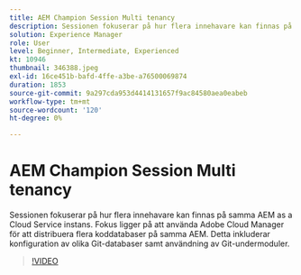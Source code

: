 ```yaml
---
title: AEM Champion Session Multi tenancy
description: Sessionen fokuserar på hur flera innehavare kan finnas på samma AEM as a Cloud Service instans. Fokus ligger på att använda Adobe Cloud Manager för att distribuera flera koddatabaser på samma AEM. Detta inkluderar konfiguration av olika Git-databaser samt användning av Git-undermoduler.
solution: Experience Manager
role: User
level: Beginner, Intermediate, Experienced
kt: 10946
thumbnail: 346388.jpeg
exl-id: 16ce451b-bafd-4ffe-a3be-a76500069874
duration: 1853
source-git-commit: 9a297cda953d4414131657f9ac84580aea0eabeb
workflow-type: tm+mt
source-wordcount: '120'
ht-degree: 0%

---
```


# AEM Champion Session Multi tenancy

Sessionen fokuserar på hur flera innehavare kan finnas på samma AEM as a Cloud Service instans. Fokus ligger på att använda Adobe Cloud Manager för att distribuera flera koddatabaser på samma AEM. Detta inkluderar konfiguration av olika Git-databaser samt användning av Git-undermoduler.

>[!VIDEO](https://video.tv.adobe.com/v/346388/?quality=12&learn=on)
